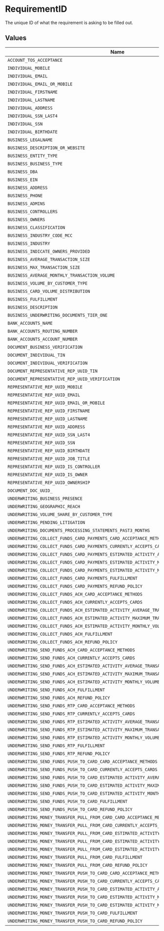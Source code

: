 # RequirementID

The unique ID of what the requirement is asking to be filled out.


## Values

| Name                                                                                       | Value                                                                                      |
| ------------------------------------------------------------------------------------------ | ------------------------------------------------------------------------------------------ |
| `ACCOUNT_TOS_ACCEPTANCE`                                                                   | account.tos-acceptance                                                                     |
| `INDIVIDUAL_MOBILE`                                                                        | individual.mobile                                                                          |
| `INDIVIDUAL_EMAIL`                                                                         | individual.email                                                                           |
| `INDIVIDUAL_EMAIL_OR_MOBILE`                                                               | individual.email-or-mobile                                                                 |
| `INDIVIDUAL_FIRSTNAME`                                                                     | individual.firstname                                                                       |
| `INDIVIDUAL_LASTNAME`                                                                      | individual.lastname                                                                        |
| `INDIVIDUAL_ADDRESS`                                                                       | individual.address                                                                         |
| `INDIVIDUAL_SSN_LAST4`                                                                     | individual.ssn-last4                                                                       |
| `INDIVIDUAL_SSN`                                                                           | individual.ssn                                                                             |
| `INDIVIDUAL_BIRTHDATE`                                                                     | individual.birthdate                                                                       |
| `BUSINESS_LEGALNAME`                                                                       | business.legalname                                                                         |
| `BUSINESS_DESCRIPTION_OR_WEBSITE`                                                          | business.description-or-website                                                            |
| `BUSINESS_ENTITY_TYPE`                                                                     | business.entity-type                                                                       |
| `BUSINESS_BUSINESS_TYPE`                                                                   | business.business-type                                                                     |
| `BUSINESS_DBA`                                                                             | business.dba                                                                               |
| `BUSINESS_EIN`                                                                             | business.ein                                                                               |
| `BUSINESS_ADDRESS`                                                                         | business.address                                                                           |
| `BUSINESS_PHONE`                                                                           | business.phone                                                                             |
| `BUSINESS_ADMINS`                                                                          | business.admins                                                                            |
| `BUSINESS_CONTROLLERS`                                                                     | business.controllers                                                                       |
| `BUSINESS_OWNERS`                                                                          | business.owners                                                                            |
| `BUSINESS_CLASSIFICATION`                                                                  | business.classification                                                                    |
| `BUSINESS_INDUSTRY_CODE_MCC`                                                               | business.industry-code-mcc                                                                 |
| `BUSINESS_INDUSTRY`                                                                        | business.industry                                                                          |
| `BUSINESS_INDICATE_OWNERS_PROVIDED`                                                        | business.indicate-owners-provided                                                          |
| `BUSINESS_AVERAGE_TRANSACTION_SIZE`                                                        | business.average-transaction-size                                                          |
| `BUSINESS_MAX_TRANSACTION_SIZE`                                                            | business.max-transaction-size                                                              |
| `BUSINESS_AVERAGE_MONTHLY_TRANSACTION_VOLUME`                                              | business.average-monthly-transaction-volume                                                |
| `BUSINESS_VOLUME_BY_CUSTOMER_TYPE`                                                         | business.volume-by-customer-type                                                           |
| `BUSINESS_CARD_VOLUME_DISTRIBUTION`                                                        | business.card-volume-distribution                                                          |
| `BUSINESS_FULFILLMENT`                                                                     | business.fulfillment                                                                       |
| `BUSINESS_DESCRIPTION`                                                                     | business.description                                                                       |
| `BUSINESS_UNDERWRITING_DOCUMENTS_TIER_ONE`                                                 | business.underwriting-documents-tier-one                                                   |
| `BANK_ACCOUNTS_NAME`                                                                       | bank-accounts.name                                                                         |
| `BANK_ACCOUNTS_ROUTING_NUMBER`                                                             | bank-accounts.routing-number                                                               |
| `BANK_ACCOUNTS_ACCOUNT_NUMBER`                                                             | bank-accounts.account-number                                                               |
| `DOCUMENT_BUSINESS_VERIFICATION`                                                           | document.business.verification                                                             |
| `DOCUMENT_INDIVIDUAL_TIN`                                                                  | document.individual.tin                                                                    |
| `DOCUMENT_INDIVIDUAL_VERIFICATION`                                                         | document.individual.verification                                                           |
| `DOCUMENT_REPRESENTATIVE_REP_UUID_TIN`                                                     | document.representative.{rep-uuid}.tin                                                     |
| `DOCUMENT_REPRESENTATIVE_REP_UUID_VERIFICATION`                                            | document.representative.{rep-uuid}.verification                                            |
| `REPRESENTATIVE_REP_UUID_MOBILE`                                                           | representative.{rep-uuid}.mobile                                                           |
| `REPRESENTATIVE_REP_UUID_EMAIL`                                                            | representative.{rep-uuid}.email                                                            |
| `REPRESENTATIVE_REP_UUID_EMAIL_OR_MOBILE`                                                  | representative.{rep-uuid}.email-or-mobile                                                  |
| `REPRESENTATIVE_REP_UUID_FIRSTNAME`                                                        | representative.{rep-uuid}.firstname                                                        |
| `REPRESENTATIVE_REP_UUID_LASTNAME`                                                         | representative.{rep-uuid}.lastname                                                         |
| `REPRESENTATIVE_REP_UUID_ADDRESS`                                                          | representative.{rep-uuid}.address                                                          |
| `REPRESENTATIVE_REP_UUID_SSN_LAST4`                                                        | representative.{rep-uuid}.ssn-last4                                                        |
| `REPRESENTATIVE_REP_UUID_SSN`                                                              | representative.{rep-uuid}.ssn                                                              |
| `REPRESENTATIVE_REP_UUID_BIRTHDATE`                                                        | representative.{rep-uuid}.birthdate                                                        |
| `REPRESENTATIVE_REP_UUID_JOB_TITLE`                                                        | representative.{rep-uuid}.job-title                                                        |
| `REPRESENTATIVE_REP_UUID_IS_CONTROLLER`                                                    | representative.{rep-uuid}.is-controller                                                    |
| `REPRESENTATIVE_REP_UUID_IS_OWNER`                                                         | representative.{rep-uuid}.is-owner                                                         |
| `REPRESENTATIVE_REP_UUID_OWNERSHIP`                                                        | representative.{rep-uuid}.ownership                                                        |
| `DOCUMENT_DOC_UUID_`                                                                       | document.{doc-uuid}                                                                        |
| `UNDERWRITING_BUSINESS_PRESENCE`                                                           | underwriting.businessPresence                                                              |
| `UNDERWRITING_GEOGRAPHIC_REACH`                                                            | underwriting.geographicReach                                                               |
| `UNDERWRITING_VOLUME_SHARE_BY_CUSTOMER_TYPE`                                               | underwriting.volumeShareByCustomerType                                                     |
| `UNDERWRITING_PENDING_LITIGATION`                                                          | underwriting.pendingLitigation                                                             |
| `UNDERWRITING_DOCUMENTS_PROCESSING_STATEMENTS_PAST3_MONTHS`                                | underwriting.documents.processingStatementsPast3Months                                     |
| `UNDERWRITING_COLLECT_FUNDS_CARD_PAYMENTS_CARD_ACCEPTANCE_METHODS`                         | underwriting.collectFunds.cardPayments.cardAcceptanceMethods                               |
| `UNDERWRITING_COLLECT_FUNDS_CARD_PAYMENTS_CURRENTLY_ACCEPTS_CARDS`                         | underwriting.collectFunds.cardPayments.currentlyAcceptsCards                               |
| `UNDERWRITING_COLLECT_FUNDS_CARD_PAYMENTS_ESTIMATED_ACTIVITY_AVERAGE_TRANSACTION_AMOUNT`   | underwriting.collectFunds.cardPayments.estimatedActivity.averageTransactionAmount          |
| `UNDERWRITING_COLLECT_FUNDS_CARD_PAYMENTS_ESTIMATED_ACTIVITY_MAXIMUM_TRANSACTION_AMOUNT`   | underwriting.collectFunds.cardPayments.estimatedActivity.maximumTransactionAmount          |
| `UNDERWRITING_COLLECT_FUNDS_CARD_PAYMENTS_ESTIMATED_ACTIVITY_MONTHLY_VOLUME_RANGE`         | underwriting.collectFunds.cardPayments.estimatedActivity.monthlyVolumeRange                |
| `UNDERWRITING_COLLECT_FUNDS_CARD_PAYMENTS_FULFILLMENT`                                     | underwriting.collectFunds.cardPayments.fulfillment                                         |
| `UNDERWRITING_COLLECT_FUNDS_CARD_PAYMENTS_REFUND_POLICY`                                   | underwriting.collectFunds.cardPayments.refundPolicy                                        |
| `UNDERWRITING_COLLECT_FUNDS_ACH_CARD_ACCEPTANCE_METHODS`                                   | underwriting.collectFunds.ach.cardAcceptanceMethods                                        |
| `UNDERWRITING_COLLECT_FUNDS_ACH_CURRENTLY_ACCEPTS_CARDS`                                   | underwriting.collectFunds.ach.currentlyAcceptsCards                                        |
| `UNDERWRITING_COLLECT_FUNDS_ACH_ESTIMATED_ACTIVITY_AVERAGE_TRANSACTION_AMOUNT`             | underwriting.collectFunds.ach.estimatedActivity.averageTransactionAmount                   |
| `UNDERWRITING_COLLECT_FUNDS_ACH_ESTIMATED_ACTIVITY_MAXIMUM_TRANSACTION_AMOUNT`             | underwriting.collectFunds.ach.estimatedActivity.maximumTransactionAmount                   |
| `UNDERWRITING_COLLECT_FUNDS_ACH_ESTIMATED_ACTIVITY_MONTHLY_VOLUME_RANGE`                   | underwriting.collectFunds.ach.estimatedActivity.monthlyVolumeRange                         |
| `UNDERWRITING_COLLECT_FUNDS_ACH_FULFILLMENT`                                               | underwriting.collectFunds.ach.fulfillment                                                  |
| `UNDERWRITING_COLLECT_FUNDS_ACH_REFUND_POLICY`                                             | underwriting.collectFunds.ach.refundPolicy                                                 |
| `UNDERWRITING_SEND_FUNDS_ACH_CARD_ACCEPTANCE_METHODS`                                      | underwriting.sendFunds.ach.cardAcceptanceMethods                                           |
| `UNDERWRITING_SEND_FUNDS_ACH_CURRENTLY_ACCEPTS_CARDS`                                      | underwriting.sendFunds.ach.currentlyAcceptsCards                                           |
| `UNDERWRITING_SEND_FUNDS_ACH_ESTIMATED_ACTIVITY_AVERAGE_TRANSACTION_AMOUNT`                | underwriting.sendFunds.ach.estimatedActivity.averageTransactionAmount                      |
| `UNDERWRITING_SEND_FUNDS_ACH_ESTIMATED_ACTIVITY_MAXIMUM_TRANSACTION_AMOUNT`                | underwriting.sendFunds.ach.estimatedActivity.maximumTransactionAmount                      |
| `UNDERWRITING_SEND_FUNDS_ACH_ESTIMATED_ACTIVITY_MONTHLY_VOLUME_RANGE`                      | underwriting.sendFunds.ach.estimatedActivity.monthlyVolumeRange                            |
| `UNDERWRITING_SEND_FUNDS_ACH_FULFILLMENT`                                                  | underwriting.sendFunds.ach.fulfillment                                                     |
| `UNDERWRITING_SEND_FUNDS_ACH_REFUND_POLICY`                                                | underwriting.sendFunds.ach.refundPolicy                                                    |
| `UNDERWRITING_SEND_FUNDS_RTP_CARD_ACCEPTANCE_METHODS`                                      | underwriting.sendFunds.rtp.cardAcceptanceMethods                                           |
| `UNDERWRITING_SEND_FUNDS_RTP_CURRENTLY_ACCEPTS_CARDS`                                      | underwriting.sendFunds.rtp.currentlyAcceptsCards                                           |
| `UNDERWRITING_SEND_FUNDS_RTP_ESTIMATED_ACTIVITY_AVERAGE_TRANSACTION_AMOUNT`                | underwriting.sendFunds.rtp.estimatedActivity.averageTransactionAmount                      |
| `UNDERWRITING_SEND_FUNDS_RTP_ESTIMATED_ACTIVITY_MAXIMUM_TRANSACTION_AMOUNT`                | underwriting.sendFunds.rtp.estimatedActivity.maximumTransactionAmount                      |
| `UNDERWRITING_SEND_FUNDS_RTP_ESTIMATED_ACTIVITY_MONTHLY_VOLUME_RANGE`                      | underwriting.sendFunds.rtp.estimatedActivity.monthlyVolumeRange                            |
| `UNDERWRITING_SEND_FUNDS_RTP_FULFILLMENT`                                                  | underwriting.sendFunds.rtp.fulfillment                                                     |
| `UNDERWRITING_SEND_FUNDS_RTP_REFUND_POLICY`                                                | underwriting.sendFunds.rtp.refundPolicy                                                    |
| `UNDERWRITING_SEND_FUNDS_PUSH_TO_CARD_CARD_ACCEPTANCE_METHODS`                             | underwriting.sendFunds.pushToCard.cardAcceptanceMethods                                    |
| `UNDERWRITING_SEND_FUNDS_PUSH_TO_CARD_CURRENTLY_ACCEPTS_CARDS`                             | underwriting.sendFunds.pushToCard.currentlyAcceptsCards                                    |
| `UNDERWRITING_SEND_FUNDS_PUSH_TO_CARD_ESTIMATED_ACTIVITY_AVERAGE_TRANSACTION_AMOUNT`       | underwriting.sendFunds.pushToCard.estimatedActivity.averageTransactionAmount               |
| `UNDERWRITING_SEND_FUNDS_PUSH_TO_CARD_ESTIMATED_ACTIVITY_MAXIMUM_TRANSACTION_AMOUNT`       | underwriting.sendFunds.pushToCard.estimatedActivity.maximumTransactionAmount               |
| `UNDERWRITING_SEND_FUNDS_PUSH_TO_CARD_ESTIMATED_ACTIVITY_MONTHLY_VOLUME_RANGE`             | underwriting.sendFunds.pushToCard.estimatedActivity.monthlyVolumeRange                     |
| `UNDERWRITING_SEND_FUNDS_PUSH_TO_CARD_FULFILLMENT`                                         | underwriting.sendFunds.pushToCard.fulfillment                                              |
| `UNDERWRITING_SEND_FUNDS_PUSH_TO_CARD_REFUND_POLICY`                                       | underwriting.sendFunds.pushToCard.refundPolicy                                             |
| `UNDERWRITING_MONEY_TRANSFER_PULL_FROM_CARD_CARD_ACCEPTANCE_METHODS`                       | underwriting.moneyTransfer.pullFromCard.cardAcceptanceMethods                              |
| `UNDERWRITING_MONEY_TRANSFER_PULL_FROM_CARD_CURRENTLY_ACCEPTS_CARDS`                       | underwriting.moneyTransfer.pullFromCard.currentlyAcceptsCards                              |
| `UNDERWRITING_MONEY_TRANSFER_PULL_FROM_CARD_ESTIMATED_ACTIVITY_AVERAGE_TRANSACTION_AMOUNT` | underwriting.moneyTransfer.pullFromCard.estimatedActivity.averageTransactionAmount         |
| `UNDERWRITING_MONEY_TRANSFER_PULL_FROM_CARD_ESTIMATED_ACTIVITY_MAXIMUM_TRANSACTION_AMOUNT` | underwriting.moneyTransfer.pullFromCard.estimatedActivity.maximumTransactionAmount         |
| `UNDERWRITING_MONEY_TRANSFER_PULL_FROM_CARD_ESTIMATED_ACTIVITY_MONTHLY_VOLUME_RANGE`       | underwriting.moneyTransfer.pullFromCard.estimatedActivity.monthlyVolumeRange               |
| `UNDERWRITING_MONEY_TRANSFER_PULL_FROM_CARD_FULFILLMENT`                                   | underwriting.moneyTransfer.pullFromCard.fulfillment                                        |
| `UNDERWRITING_MONEY_TRANSFER_PULL_FROM_CARD_REFUND_POLICY`                                 | underwriting.moneyTransfer.pullFromCard.refundPolicy                                       |
| `UNDERWRITING_MONEY_TRANSFER_PUSH_TO_CARD_CARD_ACCEPTANCE_METHODS`                         | underwriting.moneyTransfer.pushToCard.cardAcceptanceMethods                                |
| `UNDERWRITING_MONEY_TRANSFER_PUSH_TO_CARD_CURRENTLY_ACCEPTS_CARDS`                         | underwriting.moneyTransfer.pushToCard.currentlyAcceptsCards                                |
| `UNDERWRITING_MONEY_TRANSFER_PUSH_TO_CARD_ESTIMATED_ACTIVITY_AVERAGE_TRANSACTION_AMOUNT`   | underwriting.moneyTransfer.pushToCard.estimatedActivity.averageTransactionAmount           |
| `UNDERWRITING_MONEY_TRANSFER_PUSH_TO_CARD_ESTIMATED_ACTIVITY_MAXIMUM_TRANSACTION_AMOUNT`   | underwriting.moneyTransfer.pushToCard.estimatedActivity.maximumTransactionAmount           |
| `UNDERWRITING_MONEY_TRANSFER_PUSH_TO_CARD_ESTIMATED_ACTIVITY_MONTHLY_VOLUME_RANGE`         | underwriting.moneyTransfer.pushToCard.estimatedActivity.monthlyVolumeRange                 |
| `UNDERWRITING_MONEY_TRANSFER_PUSH_TO_CARD_FULFILLMENT`                                     | underwriting.moneyTransfer.pushToCard.fulfillment                                          |
| `UNDERWRITING_MONEY_TRANSFER_PUSH_TO_CARD_REFUND_POLICY`                                   | underwriting.moneyTransfer.pushToCard.refundPolicy                                         |